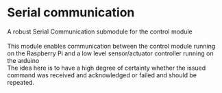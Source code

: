 # Serial communication
A robust Serial Communication submodule for the control module<br />
<br />
This module enables communication between the control module running on the Raspberry Pi and a low level sensor/actuator controller running on the arduino
<br />
The idea here is to have a high degree of certainty whether the issued command was received and acknowledged or failed and should be repeated.

